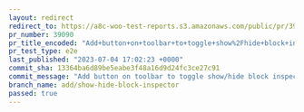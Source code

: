 ```yaml
---
layout: redirect
redirect_to: https://a8c-woo-test-reports.s3.amazonaws.com/public/pr/39090/e2e/index.html
pr_number: 39090
pr_title_encoded: "Add+button+on+toolbar+to+toggle+show%2Fhide+block+inspector"
pr_test_type: e2e
last_published: "2023-07-04 17:02:23 +0000"
commit_sha: 13364ba6d89be5eabe3f48a16d9d24fc3ce27c91
commit_message: "Add button on toolbar to toggle show/hide block inspector"
branch_name: add/show-hide-block-inspector
passed: true
---
```

